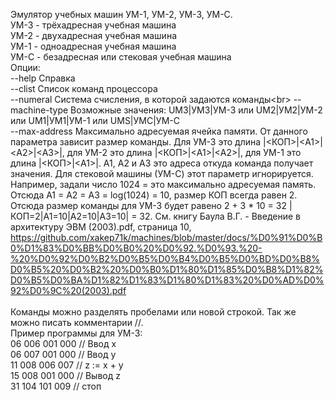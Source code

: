 Эмулятор учебных машин УМ-1, УМ-2, УМ-3, УМ-С.<br/>
УМ-3 - трёхадресная учебная машина<br/>
УМ-2 - двухадресная учебная машина<br/>
УМ-1 - одноадресная учебная машина<br/>
УМ-С - безадресная или стековая учебная машина<br/>
Опции:<br/>
	--help	Справка<br/>
	--clist	Список команд процессора<br/>
	--numeral Система счисления, в которой задаются команды<br\>
	--machine-type	Возможные значения: UM3|УМ3|УМ-3 или UM2|УМ2|УМ-2 или UM1|УМ1|УМ-1 или UMS|УМС|УМ-С<br/>
	--max-address	Максимально адресуемая ячейка памяти. От данного параметра зависит размер команды. Для УМ-3 это длина |<КОП>|\<A1\>|\<A2\>|\<A3\>|, для УМ-2 это длина |<КОП>|\<A1\>|\<A2\>|, для УМ-1 это длина |<КОП>|\<A1\>|. А1, А2 и А3 это адреса откуда команда получает значения. Для стековой машины (УМ-С) этот параметр игнорируется. Например, задали число 1024 = это максимально адресуемая память. Отсюда A1 = A2 = A3 = log(1024) = 10, размер КОП всегда равен 2. Отсюда размер команды для УМ-3 будет равено 2 + 3 * 10 = 32 |КОП=2|A1=10|A2=10|A3=10| = 32. См. книгу Баула В.Г. - Введение в архитектуру ЭВМ (2003).pdf, страница 10, https://github.com/xakep71k/machines/blob/master/docs/%D0%91%D0%B0%D1%83%D0%BB%D0%B0%20%D0%92.%D0%93.%20-%20%D0%92%D0%B2%D0%B5%D0%B4%D0%B5%D0%BD%D0%B8%D0%B5%20%D0%B2%20%D0%B0%D1%80%D1%85%D0%B8%D1%82%D0%B5%D0%BA%D1%82%D1%83%D1%80%D1%83%20%D0%AD%D0%92%D0%9C%20(2003).pdf
<br/><br/>
Команды можно разделять пробелами или новой строкой. Так же можно писать комментарии //.<br/>
Пример программы для УМ-3:<br/>
06 006 001 000 // Ввод x<br/>
06 007 001 000 // Ввод y<br/>
11 008 006 007 // z := x + y<br/>
15 008 001 000 // Вывод z<br/>
31 104 101 009 // стоп<br/>
